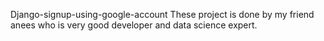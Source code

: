Django-signup-using-google-account
These project is done by my friend anees who is very good developer and data science expert.
